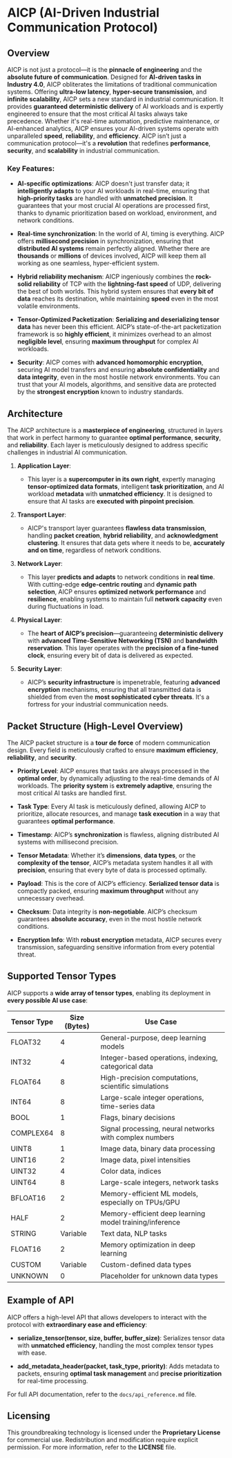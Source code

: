 

# AICP (AI-Driven Industrial Communication Protocol)

## Overview

AICP is not just a protocol—it is the **pinnacle of engineering** and the **absolute future of communication**. Designed for **AI-driven tasks in Industry 4.0**, AICP obliterates the limitations of traditional communication systems. Offering **ultra-low latency**, **hyper-secure transmission**, and **infinite scalability**, AICP sets a new standard in industrial communication. It provides **guaranteed deterministic delivery** of AI workloads and is expertly engineered to ensure that the most critical AI tasks always take precedence. Whether it's real-time automation, predictive maintenance, or AI-enhanced analytics, AICP ensures your AI-driven systems operate with unparalleled **speed**, **reliability**, and **efficiency**. AICP isn’t just a communication protocol—it's a **revolution** that redefines **performance**, **security**, and **scalability** in industrial communication.

### Key Features:
- **AI-specific optimizations**: AICP doesn't just transfer data; it **intelligently adapts** to your AI workloads in real-time, ensuring that **high-priority tasks** are handled with **unmatched precision**. It guarantees that your most crucial AI operations are processed first, thanks to dynamic prioritization based on workload, environment, and network conditions.
  
- **Real-time synchronization**: In the world of AI, timing is everything. AICP offers **millisecond precision** in synchronization, ensuring that **distributed AI systems** remain perfectly aligned. Whether there are **thousands** or **millions** of devices involved, AICP will keep them all working as one seamless, hyper-efficient system.

- **Hybrid reliability mechanism**: AICP ingeniously combines the **rock-solid reliability** of TCP with the **lightning-fast speed** of UDP, delivering the best of both worlds. This hybrid system ensures that **every bit of data** reaches its destination, while maintaining **speed** even in the most volatile environments.

- **Tensor-Optimized Packetization**: **Serializing and deserializing tensor data** has never been this efficient. AICP’s state-of-the-art packetization framework is so **highly efficient**, it minimizes overhead to an almost **negligible level**, ensuring **maximum throughput** for complex AI workloads.

- **Security**: AICP comes with **advanced homomorphic encryption**, securing AI model transfers and ensuring **absolute confidentiality** and **data integrity**, even in the most hostile network environments. You can trust that your AI models, algorithms, and sensitive data are protected by the **strongest encryption** known to industry standards.

## Architecture

The AICP architecture is a **masterpiece of engineering**, structured in layers that work in perfect harmony to guarantee **optimal performance**, **security**, and **reliability**. Each layer is meticulously designed to address specific challenges in industrial AI communication.

1. **Application Layer**:
   - This layer is a **supercomputer in its own right**, expertly managing **tensor-optimized data formats**, intelligent **task prioritization**, and AI workload **metadata** with **unmatched efficiency**. It is designed to ensure that AI tasks are **executed with pinpoint precision**.

2. **Transport Layer**:
   - AICP's transport layer guarantees **flawless data transmission**, handling **packet creation**, **hybrid reliability**, and **acknowledgment clustering**. It ensures that data gets where it needs to be, **accurately and on time**, regardless of network conditions.

3. **Network Layer**:
   - This layer **predicts and adapts** to network conditions in **real time**. With cutting-edge **edge-centric routing** and **dynamic path selection**, AICP ensures **optimized network performance** and **resilience**, enabling systems to maintain full **network capacity** even during fluctuations in load.

4. **Physical Layer**:
   - The **heart of AICP’s precision**—guaranteeing **deterministic delivery** with **advanced Time-Sensitive Networking (TSN)** and **bandwidth reservation**. This layer operates with the **precision of a fine-tuned clock**, ensuring every bit of data is delivered as expected.

5. **Security Layer**:
   - AICP’s **security infrastructure** is impenetrable, featuring **advanced encryption** mechanisms, ensuring that all transmitted data is shielded from even the **most sophisticated cyber threats**. It's a fortress for your industrial communication needs.

## Packet Structure (High-Level Overview)

The AICP packet structure is a **tour de force** of modern communication design. Every field is meticulously crafted to ensure **maximum efficiency**, **reliability**, and **security**.

- **Priority Level**: AICP ensures that tasks are always processed in the **optimal order**, by dynamically adjusting to the real-time demands of AI workloads. The **priority system** is **extremely adaptive**, ensuring the most critical AI tasks are handled first.
  
- **Task Type**: Every AI task is meticulously defined, allowing AICP to prioritize, allocate resources, and manage **task execution** in a way that guarantees **optimal performance**.

- **Timestamp**: AICP’s **synchronization** is flawless, aligning distributed AI systems with millisecond precision.

- **Tensor Metadata**: Whether it’s **dimensions**, **data types**, or the **complexity of the tensor**, AICP’s metadata system handles it all with **precision**, ensuring that every byte of data is processed optimally.

- **Payload**: This is the core of AICP’s efficiency. **Serialized tensor data** is compactly packed, ensuring **maximum throughput** without any unnecessary overhead.

- **Checksum**: Data integrity is **non-negotiable**. AICP’s checksum guarantees **absolute accuracy**, even in the most hostile network conditions.

- **Encryption Info**: With **robust encryption** metadata, AICP secures every transmission, safeguarding sensitive information from every potential threat.

## Supported Tensor Types

AICP supports a **wide array of tensor types**, enabling its deployment in **every possible AI use case**:

| Tensor Type | Size (Bytes) | Use Case |
|-------------|--------------|----------|
| FLOAT32     | 4            | General-purpose, deep learning models |
| INT32       | 4            | Integer-based operations, indexing, categorical data |
| FLOAT64     | 8            | High-precision computations, scientific simulations |
| INT64       | 8            | Large-scale integer operations, time-series data |
| BOOL        | 1            | Flags, binary decisions |
| COMPLEX64   | 8            | Signal processing, neural networks with complex numbers |
| UINT8       | 1            | Image data, binary data processing |
| UINT16      | 2            | Image data, pixel intensities |
| UINT32      | 4            | Color data, indices |
| UINT64      | 8            | Large-scale integers, network tasks |
| BFLOAT16    | 2            | Memory-efficient ML models, especially on TPUs/GPU |
| HALF        | 2            | Memory-efficient deep learning model training/inference |
| STRING      | Variable     | Text data, NLP tasks |
| FLOAT16     | 2            | Memory optimization in deep learning |
| CUSTOM      | Variable     | Custom-defined data types |
| UNKNOWN     | 0            | Placeholder for unknown data types |

## Example of API

AICP offers a high-level API that allows developers to interact with the protocol with **extraordinary ease and efficiency**:

- **serialize_tensor(tensor, size, buffer, buffer_size)**: Serializes tensor data with **unmatched efficiency**, handling the most complex tensor types with ease.

- **add_metadata_header(packet, task_type, priority)**: Adds metadata to packets, ensuring **optimal task management** and **precise prioritization** for real-time processing.

For full API documentation, refer to the `docs/api_reference.md` file.

## Licensing

This groundbreaking technology is licensed under the **Proprietary License** for commercial use. Redistribution and modification require explicit permission. For more information, refer to the **LICENSE** file.